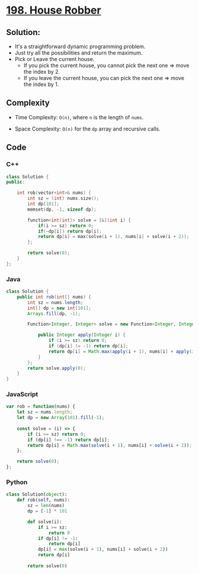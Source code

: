 # [198. House Robber](https://leetcode.com/problems/house-robber/description/)

## Solution:

- It's a straightforward dynamic programming problem.
- Just try all the possibilities and return the maximum.
- Pick or Leave the current house.
   - If you pick the current house, you cannot pick the next one => move the index by 2.
   - If you leave the current house, you can pick the next one => move the index by 1.

## Complexity
- Time Complexity: `O(n)`, where `n` is the length of `nums`.

- Space Complexity: `O(n)` for the `dp` array and recursive calls.

## Code
### C++
```cpp
class Solution {
public:

    int rob(vector<int>& nums) {
        int sz = (int) nums.size();
        int dp[101];
        memset(dp, -1, sizeof dp);

        function<int(int)> solve = [&](int i) {
            if(i >= sz) return 0;
            if(~dp[i]) return dp[i];
            return dp[i] = max(solve(i + 1), nums[i] + solve(i + 2));
        };

        return solve(0);
    }
};
```

### Java
```java
class Solution {
    public int rob(int[] nums) {
        int sz = nums.length;
        int[] dp = new int[101];
        Arrays.fill(dp, -1);

        Function<Integer, Integer> solve = new Function<Integer, Integer>() {

            public Integer apply(Integer i) {
                if (i >= sz) return 0;
                if (dp[i] != -1) return dp[i];
                return dp[i] = Math.max(apply(i + 1), nums[i] + apply(i + 2));
            }
        };
        return solve.apply(0);
    }
}
```

### JavaScript
```javascript
var rob = function(nums) {
    let sz = nums.length;
    let dp = new Array(101).fill(-1);
    
    const solve = (i) => {
        if (i >= sz) return 0;
        if (dp[i] !== -1) return dp[i];
        return dp[i] = Math.max(solve(i + 1), nums[i] + solve(i + 2));
    };

    return solve(0);
};
```

### Python
```python
class Solution(object):
    def rob(self, nums):
        sz = len(nums)
        dp = [-1] * 101

        def solve(i):
            if i >= sz:
                return 0
            if dp[i] != -1:
                return dp[i]
            dp[i] = max(solve(i + 1), nums[i] + solve(i + 2))
            return dp[i]
        
        return solve(0)
```
